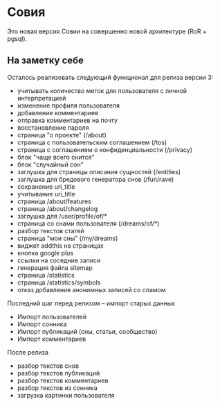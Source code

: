 Совия
=====

Это новая версия Совии на совершенно новой архитектуре (RoR + pgsql).

На заметку себе
---------------

Осталось реализовать следующий функционал для релиза версии 3:

 * учитывать количество меток для пользователя с личной интерпретацией
 * изменение профиля пользователя
 * добавление комментариев
 * отправка комментариев на почту
 * восстановление пароля
 * страница "о проекте" (/about)
 * страница с пользовательским соглашением (/tos)
 * страница с соглашением о конфиденциальности (/privacy)
 * блок "чаще всего снится"
 * блок "случайный сон"
 * заглушка для страницы описания сущностей (/entities)
 * заглушка для бредового генератора снов (/fun/rave)
 * сохранение uri_title
 * учитывание uri_title
 * страница /about/features
 * страница /about/changelog
 * заглушка для /user/profile/of/*
 * страница со снами пользователя (/dreams/of/*)
 * разбор текстов статей
 * страница "мои сны" (/my/dreams)
 * виджет addthis на страницах
 * кнопка google plus
 * ссылки на соседние записи
 * генерация файла sitemap
 * страница /statistics
 * страница /statistics/symbols
 * отказ добавления анонимных записей со спамом

Последний шаг перед релизом – импорт старых данных

 * Импорт пользователей
 * Импорт сонника
 * Импорт публикаций (сны, статьи, сообщество)
 * Импорт комментариев

После релиза

 * разбор текстов снов
 * разбор текстов публикаций
 * разбор текстов комментариев
 * разбор текстов из сонника
 * загрузка картинки пользователя

